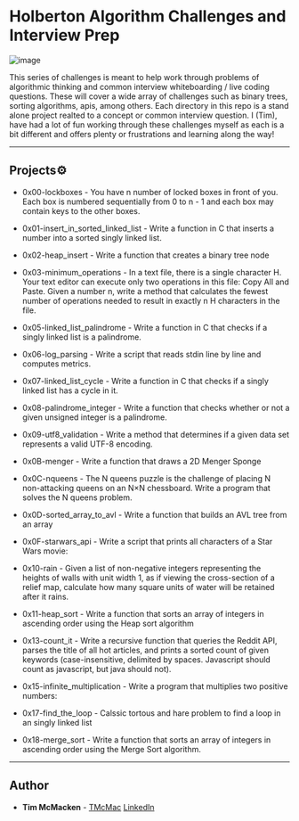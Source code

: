 # Holberton Algorithm Challenges and Interview Prep

![image](https://user-images.githubusercontent.com/15660681/139493853-0f29bf49-3274-4d47-bf59-ea8f4072e2b4.png)


This series of challenges is meant to help work through problems of algorithmic thinking and common interview whiteboarding / live coding questions. These will cover a wide array of challenges such as binary trees, sorting algorithms, apis, among others. Each directory in this repo is a stand alone project realted to a concept or common interview question. I (Tim), have had a lot of fun working through these challenges myself as each is a bit different and offers plenty or frustrations and learning along the way!

---

## Projects:gear:

* 0x00-lockboxes - You have n number of locked boxes in front of you. Each box is numbered sequentially from 0 to n - 1 and each box may contain keys to the other boxes.

* 0x01-insert_in_sorted_linked_list - Write a function in C that inserts a number into a sorted singly linked list.

* 0x02-heap_insert - Write a function that creates a binary tree node

* 0x03-minimum_operations - In a text file, there is a single character H. Your text editor can execute only two operations in this file: Copy All and Paste. Given a number n, write a method that calculates the fewest number of operations needed to result in exactly n H characters in the file.

* 0x05-linked_list_palindrome - Write a function in C that checks if a singly linked list is a palindrome.

* 0x06-log_parsing - Write a script that reads stdin line by line and computes metrics.

* 0x07-linked_list_cycle - Write a function in C that checks if a singly linked list has a cycle in it.

* 0x08-palindrome_integer - Write a function that checks whether or not a given unsigned integer is a palindrome.

* 0x09-utf8_validation - Write a method that determines if a given data set represents a valid UTF-8 encoding.

* 0x0B-menger - Write a function that draws a 2D Menger Sponge

* 0x0C-nqueens - The N queens puzzle is the challenge of placing N non-attacking queens on an N×N chessboard. Write a program that solves the N queens problem.

* 0x0D-sorted_array_to_avl - Write a function that builds an AVL tree from an array

* 0x0F-starwars_api - Write a script that prints all characters of a Star Wars movie:

* 0x10-rain - Given a list of non-negative integers representing the heights of walls with unit width 1, as if viewing the cross-section of a relief map, calculate how many square units of water will be retained after it rains.

* 0x11-heap_sort - Write a function that sorts an array of integers in ascending order using the Heap sort algorithm

* 0x13-count_it - Write a recursive function that queries the Reddit API, parses the title of all hot articles, and prints a sorted count of given keywords (case-insensitive, delimited by spaces. Javascript should count as javascript, but java should not).

* 0x15-infinite_multiplication - Write a program that multiplies two positive numbers:

* 0x17-find_the_loop - Calssic tortous and hare problem to find a loop in an singly linked list

* 0x18-merge_sort - Write a function that sorts an array of integers in ascending order using the Merge Sort algorithm.

---

## Author
* **Tim McMacken** - [TMcMac](https://github.com/TMcMac) [LinkedIn](https://www.linkedin.com/in/timmcmacken/)
